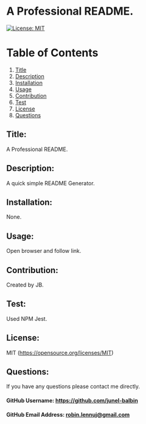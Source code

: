 # A Professional README.
  [![License: MIT](https://img.shields.io/badge/License-MIT-yellow.svg)](https://opensource.org/licenses/MIT)

  # Table of Contents
  1. [Title](#title)
  2. [Description](#description)
  3. [Installation](#installation)
  4. [Usage](#usage)
  5. [Contribution](#contribution)
  6. [Test](#test)
  7. [License](#license)
  8. [Questions](#questions)

## Title:
A Professional README.

## Description:
A quick simple README Generator.

## Installation:
None.

## Usage:
Open browser and follow link.

## Contribution:
Created by JB.

## Test:
Used NPM Jest.

## License:
MIT (https://opensource.org/licenses/MIT)

## Questions:
If you have any questions please contact me directly.

#### GitHub Username: https://github.com/junel-balbin

#### GitHub Email Address: robin.lennuj@gmail.com

